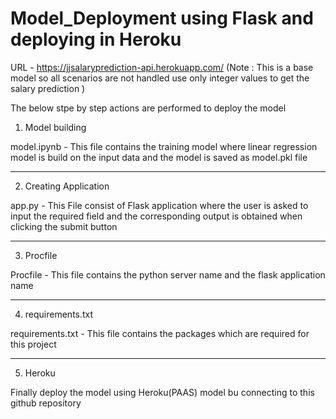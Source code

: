 # Model_Deployment using Flask and deploying in Heroku

URL - https://jjsalaryprediction-api.herokuapp.com/ (Note : This is a base model so all scenarios are not handled use only integer values to get the salary prediction )

The below stpe by step actions are performed to deploy the model

1) Model building

  model.ipynb - This file contains the training model where linear regression model is build on the input data and the model is saved as model.pkl file
  
-----------------  
2) Creating Application

  app.py - This File consist of Flask application where the user is asked to input the required field and the corresponding output is obtained when clicking the submit button
 
 -----------------------
3) Procfile

  Procfile - This file contains the python server name and the flask application name
 
 ------------
 
4) requirements.txt

  requirements.txt - This file contains the packages which are required for this project

--------------------
5) Heroku

  Finally deploy the model using Heroku(PAAS) model bu connecting to this github repository

